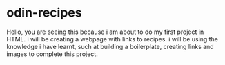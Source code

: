 # odin-recipes
Hello, you are seeing this because i am about to do my first project in HTML.
i will be creating a webpage with links to recipes.
i will be using the knowledge i have learnt, such at building a boilerplate, creating links
and images to complete this project. 